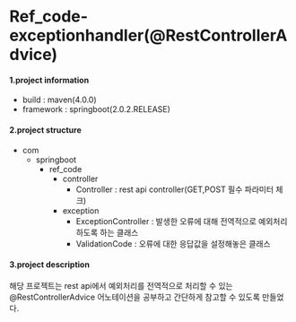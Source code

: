 # Ref_code-exceptionhandler(@RestControllerAdvice)

#### 1.project information
- build : maven(4.0.0) 
- framework : springboot(2.0.2.RELEASE)

#### 2.project structure
- com
  - springboot
    - ref_code
      - controller
        - Controller : rest api controller(GET,POST 필수 파라미터 체크)
      - exception
        - ExceptionController : 발생한 오류에 대해 전역적으로 예외처리하도록 하는 클래스
        - ValidationCode : 오류에 대한 응답값을 설정해놓은 클래스
#### 3.project description
해당 프로젝트는 rest api에서 예외처리를 전역적으로 처리할 수 있는 @RestControllerAdvice 어노테이션을 공부하고 간단하게 참고할 수 있도록 만들었다.



